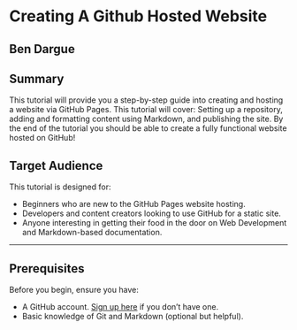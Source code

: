 # Creating A Github Hosted Website
## Ben Dargue

## Summary
This tutorial will provide you a step-by-step guide into creating and hosting a website via GitHub Pages. This tutorial will cover: Setting up a repository, adding and formatting content using Markdown, and publishing the site. By the end of the tutorial you should be able to create a fully functional website hosted on GitHub!

## Target Audience
This tutorial is designed for:
- Beginners who are new to the GitHub Pages website hosting.
- Developers and content creators looking to use GitHub for a static site.
- Anyone interesting in getting their food in the door on Web Development and Markdown-based documentation.

---

## Prerequisites
Before you begin, ensure you have:
- A GitHub account. [Sign up here](https://github.com/join) if you don’t have one.
- Basic knowledge of Git and Markdown (optional but helpful).

